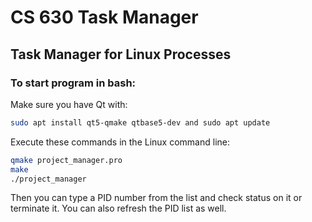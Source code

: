 # CS 630 Task Manager

## Task Manager for Linux Processes

### To start program in bash:

Make sure you have Qt with: 

```sh 
sudo apt install qt5-qmake qtbase5-dev and sudo apt update 
```

Execute these commands in the Linux command line:

```sh
qmake project_manager.pro
make
./project_manager
```

Then you can type a PID number from the list and check status on it or terminate it. You can also refresh the PID list as well.